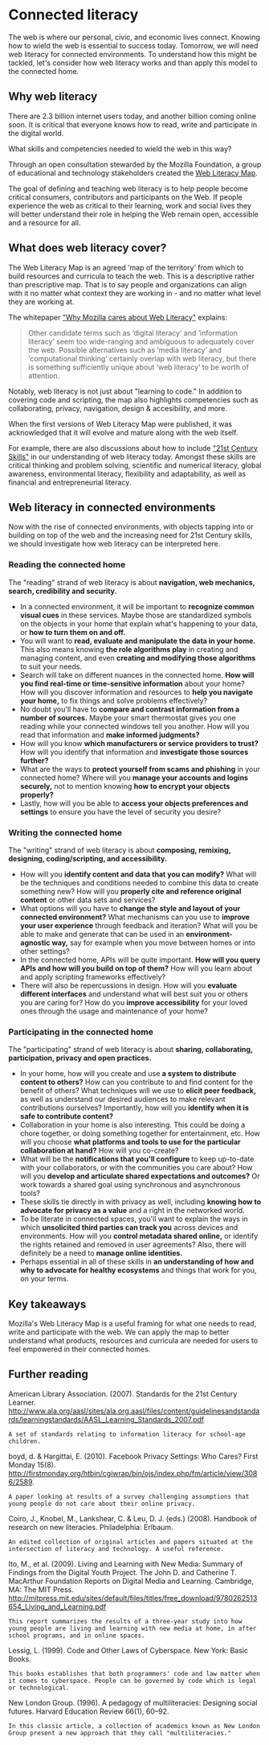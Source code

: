 # Connected literacy 

The web is where our personal, civic, and economic lives connect. Knowing how to wield the web is essential to success today. Tomorrow, we will need web literacy for connected environments. To understand how this might be tackled, let's consider how web literacy works and than apply this model to the connected home.

## Why web literacy

There are 2.3 billion internet users today, and another billion coming online soon. It is critical that everyone knows how to read, write and participate in the digital world. 

What skills and competencies needed to wield the web in this way? 

Through an open consultation stewarded by the Mozilla Foundation, a group of educational and technology stakeholders created the [Web Literacy Map](https://teach.mozilla.org/teach-like-mozilla/web-literacy/).

The goal of defining and teaching web literacy is to help people become critical consumers, contributors and participants on the Web. If people experience the web as critical to their learning, work and social lives they will better understand their role in helping the Web remain open, accessible and a resource for all. 

## What does web literacy cover?

The Web Literacy Map is an agreed ‘map of the territory’ from which to build resources and curricula to teach the web. This is a descriptive rather than prescriptive map. That is to say people and organizations can align with it no matter what context they are working in - and no matter what level they are working at. 

The whitepaper ["Why Mozilla cares about Web Literacy"](https://mozilla.github.io/webmaker-whitepaper/) explains:  

> Other candidate terms such as ‘digital literacy’ and ‘information literacy’ seem too wide-ranging and ambiguous to adequately cover the web. Possible alternatives such as ‘media literacy’ and ‘computational thinking’ certainly overlap with web literacy, but there is something sufficiently unique about ‘web literacy’ to be worth of attention.

Notably, web literacy is not just about "learning to code." In addition to covering code and scripting, the map also highlights competencies such as collaborating, privacy, navigation, design & accesibility, and more. 

When the first versions of Web Literacy Map were published, it was acknowledged that it will evolve and mature along with the web itself.

For example, there are also discussions about how to include ["21st Century Skills"](http://www.imls.gov/about/21st_century_skills_list.aspx) in our understanding of web literacy today. Amongst these skills are critical thinking and problem solving, scientific and numerical literacy, global awareness, environmental literacy, flexibility and adaptability, as well as financial and entrepreneurial literacy. 

## Web literacy in connected environments

Now with the rise of connected environments, with objects tapping into or building on top of the web and the increasing need for 21st Century skills, we should investigate how web literacy can be interpreted here. 

### Reading the connected home

The "reading" strand of web literacy is about **navigation, web mechanics, search, credibility and security.** 

* In a connected environment, it will be important to **recognize common visual cues** in these services. Maybe those are standardized symbols on the objects in your home that explain what's happening to your data, or **how to turn them on and off.** 
* You will want to **read, evaluate and manipulate the data in your home.** This also means knowing **the role algorithms play** in creating and managing content, and even **creating and modifying those algorithms** to suit your needs. 
* Search will take on different nuances in the connected home. **How will you find real-time or time-sensitive information** about your home? How will you discover information and resources to **help you navigate your home,** to fix things and solve problems effectively?
* No doubt you'll have to **compare and contrast information from a number of sources.** Maybe your smart thermostat gives you one reading while your connected windows tell you another. How will you read that information and **make informed judgments?** 
* How will you know **which manufacturers or service providers to trust?** How will you identify that information and **investigate those sources further?** 
* What are the ways to **protect yourself from scams and phishing** in your connected home? Where will you **manage your accounts and logins securely,** not to mention knowing **how to encrypt your objects properly?** 
* Lastly, how will you be able to **access your objects preferences and settings** to ensure you have the level of security you desire?

### Writing the connected home

The "writing" strand of web literacy is about **composing, remixing, designing, coding/scripting, and accessibility.** 

* How will you **identify content and data that you can modify?** What will be the techniques and conditions needed to combine this data to create something new? How will you **properly cite and reference original content** or other data sets and services? 
* What options will you have to **change the style and layout of your connected environment?** What mechanisms can you use to **improve your user experience** through feedback and iteration? What will you be able to make and generate that can be used in an **environment-agnostic way,** say for example when you move between homes or into other settings? 
* In the connected home, APIs will be quite important. **How will you query APIs and how will you build on top of them?** How will you learn about and apply scripting frameworks effectively? 
* There will also be repercussions in design. How will you **evaluate different interfaces** and understand what will best suit you or others you are caring for? How do you **improve accessibility** for your loved ones through the usage and maintenance of your home?  
     
### Participating in the connected home

The "participating" strand of web literacy is about **sharing, collaborating, participation, privacy and open practices.**

* In your home, how will you create and use **a system to distribute content to others?** How can you contribute to and find content for the benefit of others? What techniques will we use to **elicit peer feedback,** as well as understand our desired audiences to make relevant contributions ourselves? Importantly, how will you **identify when it is safe to contribute content?**
* Collaboration in your home is also interesting. This could be doing a chore together, or doing something together for entertainment, etc. How will you choose **what platforms and tools to use for the particular collaboration at hand?** How will you co-create? 
* What will be the **notifications that you'll configure** to keep up-to-date with your collaborators, or with the communities you care about? How will you **develop and articulate shared expectations and outcomes?** Or work towards a shared goal using synchronous and asynchronous tools?
* These skills tie directly in with privacy as well, including **knowing how to advocate for privacy as a value** and a right in the networked world. 
* To be literate in connected spaces, you'll want to explain the ways in which **unsolicited third parties can track you** across devices and environments. How will you **control metadata shared online,** or identify the rights retained and removed in user agreements? Also, there will definitely be a need to **manage online identities.** 
* Perhaps essential in all of these skills in **an understanding of how and why to advocate for healthy ecosystems** and things that work for you, on your terms.

## Key takeaways

Mozilla's Web Literacy Map is a useful framing for what one needs to read, write and participate with the web. We can apply the map to better understand what products, resources and curricula are needed for users to feel empowered in their connected homes. 

## Further reading

American Library Association. (2007). Standards for the 21st Century Learner. http://www.ala.org/aasl/sites/ala.org.aasl/files/content/guidelinesandstandards/learningstandards/AASL_Learning_Standards_2007.pdf

    A set of standards relating to information literacy for school-age children.



boyd, d. & Hargittai, E. (2010). Facebook Privacy Settings: Who Cares? First Monday 15(8). http://firstmonday.org/htbin/cgiwrap/bin/ojs/index.php/fm/article/view/3086/2589.

    A paper looking at results of a survey challenging assumptions that young people do not care about their online privacy.


Coiro, J., Knobel, M., Lankshear, C. & Leu, D. J. (eds.) (2008). Handbook of research on new literacies. Philadelphia: Erlbaum.

    An edited collection of original articles and papers situated at the intersection of literacy and technology. A useful reference.



Ito, M., et al. (2009). Living and Learning with New Media: Summary of Findings from the Digital Youth Project. The John D. and Catherine T. MacArthur Foundation Reports on Digital Media and Learning. Cambridge, MA: The MIT Press. http://mitpress.mit.edu/sites/default/files/titles/free_download/9780262513654_Living_and_Learning.pdf

    This report summarizes the results of a three-year study into how young people are living and learning with new media at home, in after school programs, and in online spaces.


Lessig, L. (1999). Code and Other Laws of Cyberspace. New York: Basic Books.

    This books establishes that both programmers' code and law matter when it comes to cyberspace. People can be governed by code which is legal or technological.


New London Group. (1996). A pedagogy of multiliteracies: Designing social futures. Harvard Education Review 66(1), 60–92.

    In this classic article, a collection of academics known as New London Group present a new approach that they call "multiliteracies."
